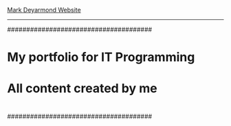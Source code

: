 <!DOCTYPE html>
<html lang="en">
<head>
    <meta charset="UTF-8">
    <meta http-equiv="X-UA-Compatible" content="IE=edge">
    <meta name="viewport" content="width=device-width, initial-scale=1.0">
</head>
<body>

  <a href="https://mardeyar.github.io/index">Mark Deyarmond Website</a>
    
</body>
</html>

-----------------------------------------------------------------------

######################################
#                                    #
#  My portfolio for IT Programming   #
#                                    #
#     All content created by me      #
#                                    #
######################################

